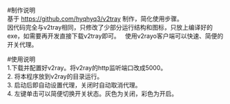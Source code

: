 #制作说明  
基于 https://github.com/hyqhyq3/v2tray 制作，简化使用步骤。  
因代码完全与v2tray相同，只修改了少部分运行结构和图标，只放上编译好的exe，如需要再开发直接下载v2tray即可。  
使用v2rayo客户端可以快速、简便的开关代理。  

#使用说明  
1.下载并配置好v2ray。将v2ray的http监听端口改成5000。  
2. 将本程序放到v2ray的目录运行。   
3. 启动后即自动设置代理，关闭时自动取消代理。  
4. 左键单击可以简便切换开关状态。灰色为关闭，彩色为开启。  
